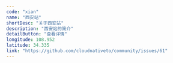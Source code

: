 ```yaml
---
code: "xian"
name: "西安站"
shortDesc: "关于西安站"
description: "西安站的简介"
detailButton: "查看详情"
longitude: 108.952
latitude: 34.335
link: "https://github.com/cloudnativeto/community/issues/61"
---
```

